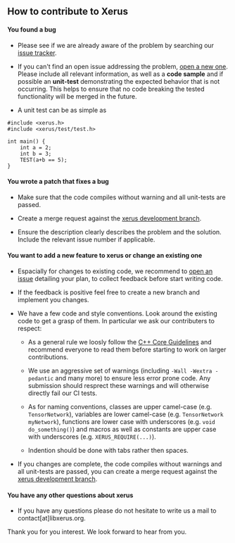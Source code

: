 ## How to contribute to Xerus

#### **You found a bug**

* Please see if we are already aware of the problem by searching our [issue tracker](https://git.hemio.de/xerus/xerus/issues).

* If you can't find an open issue addressing the problem, [open a new one](https://git.hemio.de/xerus/xerus/issues/new). Please include all relevant information, as well as a **code sample** and if possible an **unit-test** demonstrating the expected behavior that is not occurring. This helps to ensure that no code breaking the tested functionality will be merged in the future.

* A unit test can be as simple as
```
#include <xerus.h>
#include <xerus/test/test.h>

int main() {
	int a = 2;
	int b = 3;
	TEST(a+b == 5);
}
```


#### **You wrote a patch that fixes a bug**

* Make sure that the code compiles without warning and all unit-tests are passed.

* Create a merge request against the [xerus development branch](https://git.hemio.de/xerus/xerus/tree/development). 

* Ensure the description clearly describes the problem and the solution. Include the relevant issue number if applicable.


#### **You want to add a new feature to xerus or change an existing one**

* Espacially for changes to existing code, we recommend to [open an issue](https://git.hemio.de/xerus/xerus/issues/new) detailing your plan, to collect feedback before start writing code.

* If the feedback is positive feel free to create a new branch and implement you changes.

* We have a few code and style conventions. Look around the existing code to get a grasp of them. In particular we ask our contributers to respect:

  - As a general rule we loosly follow the [C++ Core Guidelines](https://github.com/isocpp/CppCoreGuidelines/blob/master/CppCoreGuidelines.md) and recommend everyone to read them before starting to work on larger contributions.

  - We use an aggressive set of warnings (including `-Wall -Wextra -pedantic` and many more) to ensure less error prone code. Any submission should resprect these warnings and will otherwise directly fail our CI tests.

  - As for naming conventions, classes are upper camel-case (e.g. `TensorNetwork`), variables are lower camel-case (e.g. `TensorNetwork myNetwork`), functions are lower case with underscores (e.g. `void do_something()`) and macros as well as constants are upper case with underscores (e.g. `XERUS_REQUIRE(...)`).
  
  - Indention should be done with tabs rather then spaces.

* If you changes are complete, the code compiles without warnings and all unit-tests are passed, you can create a merge request against the [xerus development branch](https://git.hemio.de/xerus/xerus/tree/development).


#### **You have any other questions about xerus**

* If you have any questions please do not hesitate to write us a mail to contact[at]libxerus.org.



Thank you for you interest. We look forward to hear from you.
